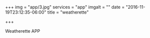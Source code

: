 +++
img = "app/3.jpg"
services = "app"
imgalt = ""
date = "2016-11-19T23:12:35-06:00"
title = "weatherette"

+++

<div class="portfolio app" data-cat="app">
  <div class="portfolio-wrapper">
    <img src="img/portfolios/app/3.jpg" alt="" />
    <div class="label">
      <div class="label-text">
        <a class="text-title">Weatherette</a>
        <span class="text-category">APP</span>
      </div>
      <div class="label-bg"></div>
    </div>
  </div>
</div>
